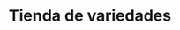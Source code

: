 ---
title: "Tienda de variedades"
url: /ciudad-satelite/tienda-de-variedades-calle-i/
shop: comodidad
---